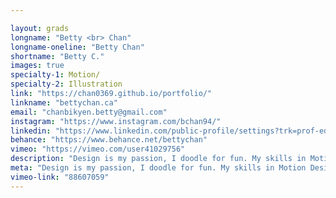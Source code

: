 ```yaml
---

layout: grads
longname: "Betty <br> Chan"
longname-oneline: "Betty Chan"
shortname: "Betty C."
images: true
specialty-1: Motion/
specialty-2: Illustration
link: "https://chan0369.github.io/portfolio/"
linkname: "bettychan.ca"
email: "chanbikyen.betty@gmail.com"
instagram: "https://www.instagram.com/bchan94/"
linkedin: "https://www.linkedin.com/public-profile/settings?trk=prof-edit-edit-public_profile"
behance: "https://www.behance.net/bettychan"
vimeo: "https://vimeo.com/user41029756"
description: "Design is my passion, I doodle for fun. My skills in Motion Design allow me to bring my adorable creations to life, so I can share my passion with others."
meta: "Design is my passion, I doodle for fun. My skills in Motion Design allow me to bring my adorable creations to life, so I can share my passion with others."
vimeo-link: "88607059"
---
```

